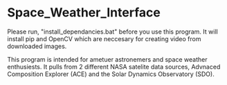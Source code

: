 # Space_Weather_Interface

Please run, "install_dependancies.bat" before you use this program.
It will install pip and OpenCV which are neccesary for creating video from downloaded images.

This program is intended for ametuer astronemers and space weather enthusiests. It pulls from 2 different NASA satelite data sources, 
Advnaced Composition Explorer (ACE) and the Solar Dynamics Observatory (SDO).
